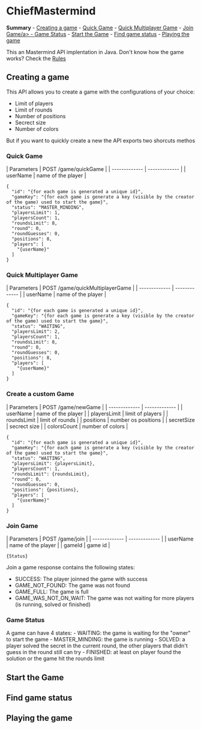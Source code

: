 <h1>ChiefMastermind</h1>
<b>Summary</b>
- <a href="#creatingGame">Creating a game</a>
  - <a href="#quickGame">Quick Game</a>
  - <a href="#quickMultiplayerGame">Quick Multiplayer Game</a>
  - <a href="#joinGame">Join Game/a>
  - <a href="#gameStatus">Game Status</a>
- <a href="#startGame">Start the Game</a>
- <a href="#gameStatus">Find game status</a>
- <a href="#playingTheGame">Playing the game</a>

This an Mastermind API implentation in Java. Don't know how the game works? Check the <a href="https://en.wikipedia.org/wiki/Mastermind_(board_game)#Gameplay_and_rules">Rules<a/>

<h2 id="creatingGame">Creating a game</h2>

This API allows you to create a game with the configurations of your choice:
- Limit of players
- Limit of rounds 
- Number of positions
- Secrect size
- Number of colors

But if you want to quickly create a new the API exports two shorcuts methos

<h3 id="quickGame">Quick Game</h3>
| Parameters  | POST /game/quickGame |
| ------------- | ------------- |
| userName  | name of the player  |

```
{
  "id": "{for each game is generated a unique id}",
  "gameKey": "{for each game is generate a key (visible by the creator of the game) used to start the game}",
  "status": "MASTER_MINDING",
  "playersLimit": 1,
  "playersCount": 1,
  "roundsLimit": 8,
  "round": 0,
  "roundGuesses": 0,
  "positions": 8,
  "players": [
    "{userName}"
  ]
}
```

<h3 id="quickMultiplayerGame">Quick Multiplayer Game</h3>
| Parameters  | POST /game/quickMultiplayerGame |
| ------------- | ------------- |
| userName  | name of the player  |

```
{
  "id": "{for each game is generated a unique id}",
  "gameKey": "{for each game is generate a key (visible by the creator of the game) used to start the game}",
  "status": "WAITING",
  "playersLimit": 2,
  "playersCount": 1,
  "roundsLimit": 8,
  "round": 0,
  "roundGuesses": 0,
  "positions": 8,
  "players": [
    "{userName}"
  ]
}
```

<h3 id="customGame">Create a custom Game</h3>
| Parameters  | POST /game/newGame |
| ------------- | ------------- |
| userName  | name of the player  |
| playersLimit  | limit of players |
| roundsLimit  | limit of rounds  |
| positions  | number os positions |
| secretSize  | secrect size  |
| colorsCount  | number of colors  |

```
{
  "id": "{for each game is generated a unique id}",
  "gameKey": "{for each game is generate a key (visible by the creator of the game) used to start the game}",
  "status": "WAITING",
  "playersLimit": {playersLimit},
  "playersCount": 1,
  "roundsLimit": {roundsLimit},
  "round": 0,
  "roundGuesses": 0,
  "positions": {positions},
  "players": [
    "{userName}"
  ]
}
```

<h3 id="joinGame">Join Game</h3>
| Parameters  | POST /game/join |
| ------------- | ------------- |
| userName  | name of the player  |
| gameId  | game id |


```
{Status}
```

Join a game response contains the following states:
- SUCCESS: The player joinned the game with success
- GAME_NOT_FOUND: The game was not found
- GAME_FULL: The game is full
- GAME_WAS_NOT_ON_WAIT: The game was not waiting for more players (is running, solved or finished)

<h3 id="gameStatus">Game Status</h3>
A game can have 4 states:
- WAITING: the game is waiting for the "owner" to start the game
- MASTER_MINDING: the game is running
- SOLVED: a player solved the secret in the current round, the other players that didn't guess in the round still can try
- FINISHED: at least on player found the solution or the game hit the rounds limit

<h2 id="startGame">Start the Game</h2>

<h2 id="gameStatus">Find game status</h2>

<h2 id="playingTheGame">Playing the game</h2>
	

